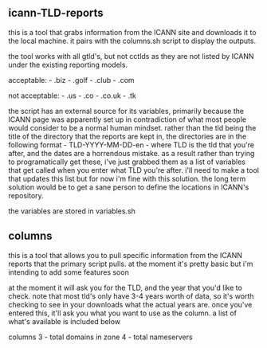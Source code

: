 icann-TLD-reports
------------------
this is a tool that grabs information from the ICANN site and downloads it to the local machine. it pairs with the columns.sh script to display the outputs.

the tool works with all gtld's, but not cctlds as they are not listed by ICANN under the existing reporting models. 

acceptable:
	- .biz
	- .golf
	- .club
	- .com

not acceptable:
	- .us
	- .co
	- .co.uk
	- .tk

the script has an external source for its variables, primarily because the ICANN page was apparently set up in contradiction of what most people would consider to be a normal human mindset. rather than the tld being the title of the directory that the reports are kept in, the directories are in the following format - TLD-YYYY-MM-DD-en - where TLD is the tld that you're after, and the dates are a horrendous mistake. as a result rather than trying to programatically get these, i've just grabbed them as a list of variables that get called when you enter what TLD you're after. i'll need to make a tool that updates this list but for now i'm fine with this solution. the long term solution would be to get a sane person to define the locations in ICANN's repository.

the variables are stored in variables.sh

columns
------------------
this is a tool that allows you to pull specific information from the ICANN reports that the primary script pulls. at the moment it's pretty basic but i'm intending to add some features soon

at the moment it will ask you for the TLD, and the year that you'd like to check. note that most tld's only have 3-4 years worth of data, so it's worth checking to see in your downloads what the actual years are. once you've entered this, it'll ask you what you want to use as the column. a list of what's available is included below

columns
	3 - total domains in zone
	4 - total nameservers
